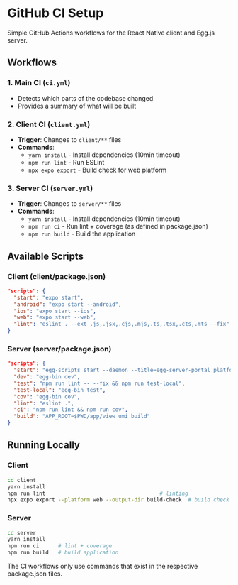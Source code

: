 # GitHub CI Setup

Simple GitHub Actions workflows for the React Native client and Egg.js server.

## Workflows

### 1. Main CI (`ci.yml`)
- Detects which parts of the codebase changed
- Provides a summary of what will be built

### 2. Client CI (`client.yml`)
- **Trigger**: Changes to `client/**` files
- **Commands**: 
  - `yarn install` - Install dependencies (10min timeout)
  - `npm run lint` - Run ESLint
  - `npx expo export` - Build check for web platform

### 3. Server CI (`server.yml`)
- **Trigger**: Changes to `server/**` files  
- **Commands**:
  - `yarn install` - Install dependencies (10min timeout)
  - `npm run ci` - Run lint + coverage (as defined in package.json)
  - `npm run build` - Build the application

## Available Scripts

### Client (client/package.json)
```json
"scripts": {
  "start": "expo start",
  "android": "expo start --android", 
  "ios": "expo start --ios",
  "web": "expo start --web",
  "lint": "eslint . --ext .js,.jsx,.cjs,.mjs,.ts,.tsx,.cts,.mts --fix"
}
```

### Server (server/package.json)
```json
"scripts": {
  "start": "egg-scripts start --daemon --title=egg-server-portal_platform",
  "dev": "egg-bin dev",
  "test": "npm run lint -- --fix && npm run test-local",
  "test-local": "egg-bin test", 
  "cov": "egg-bin cov",
  "lint": "eslint .",
  "ci": "npm run lint && npm run cov",
  "build": "APP_ROOT=$PWD/app/view umi build"
}
```

## Running Locally

### Client
```bash
cd client
yarn install
npm run lint                                    # linting
npx expo export --platform web --output-dir build-check  # build check
```

### Server  
```bash
cd server
yarn install
npm run ci      # lint + coverage
npm run build   # build application
```

The CI workflows only use commands that exist in the respective package.json files.